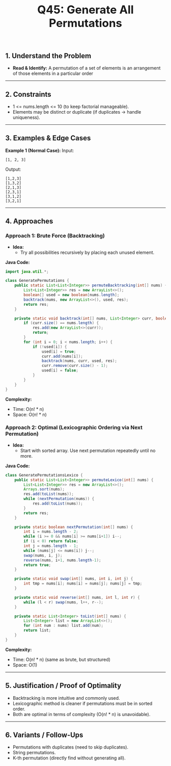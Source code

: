 <!-- #region 45-Generate All Permutations -->

<br>
<h1 style="text-align:center; font-size:2.5em; font-weight:bold;">Q45: Generate All Permutations</h1>
<br>

## 1. Understand the Problem
- **Read & Identify:** A permutation of a set of elements is an arrangement of those elements in a particular order

---

## 2. Constraints

- 1 <= nums.length <= 10 (to keep factorial manageable).
- Elements may be distinct or duplicate (if duplicates → handle uniqueness).


---

## 3. Examples & Edge Cases

**Example 1 (Normal Case):**
Input:
```text
[1, 2, 3]
```
Output:
```text
[1,2,3]  
[1,3,2]  
[2,1,3]  
[2,3,1]  
[3,1,2]  
[3,2,1]
```


---

## 4. Approaches

### Approach 1: Brute Force (Backtracking)

- **Idea:**
  - Try all possibilities recursively by placing each unused element.

**Java Code:**
```java
import java.util.*;

class GeneratePermutations {
    public static List<List<Integer>> permuteBacktracking(int[] nums) {
        List<List<Integer>> res = new ArrayList<>();
        boolean[] used = new boolean[nums.length];
        backtrack(nums, new ArrayList<>(), used, res);
        return res;
    }

    private static void backtrack(int[] nums, List<Integer> curr, boolean[] used, List<List<Integer>> res) {
        if (curr.size() == nums.length) {
            res.add(new ArrayList<>(curr));
            return;
        }
        for (int i = 0; i < nums.length; i++) {
            if (!used[i]) {
                used[i] = true;
                curr.add(nums[i]);
                backtrack(nums, curr, used, res);
                curr.remove(curr.size() - 1);
                used[i] = false;
            }
        }
    }
}
```

**Complexity:**
- Time: O(n! * n)
- Space: O(n! * n)

### Approach 2: Optimal (Lexicographic Ordering via Next Permutation)

- **Idea:**
  - Start with sorted array. Use next permutation repeatedly until no more.

**Java Code:**
```java
class GeneratePermutationsLexico {
    public static List<List<Integer>> permuteLexico(int[] nums) {
        List<List<Integer>> res = new ArrayList<>();
        Arrays.sort(nums); 
        res.add(toList(nums));
        while (nextPermutation(nums)) {
            res.add(toList(nums));
        }
        return res;
    }

    private static boolean nextPermutation(int[] nums) {
        int i = nums.length - 2;
        while (i >= 0 && nums[i] >= nums[i+1]) i--;
        if (i < 0) return false;
        int j = nums.length - 1;
        while (nums[j] <= nums[i]) j--;
        swap(nums, i, j);
        reverse(nums, i+1, nums.length-1);
        return true;
    }

    private static void swap(int[] nums, int i, int j) {
        int tmp = nums[i]; nums[i] = nums[j]; nums[j] = tmp;
    }

    private static void reverse(int[] nums, int l, int r) {
        while (l < r) swap(nums, l++, r--);
    }

    private static List<Integer> toList(int[] nums) {
        List<Integer> list = new ArrayList<>();
        for (int num : nums) list.add(num);
        return list;
    }
}
```

**Complexity:**
- Time: O(n! * n) (same as brute, but structured)
- Space: O(1)


---

## 5. Justification / Proof of Optimality

- Backtracking is more intuitive and commonly used.
- Lexicographic method is cleaner if permutations must be in sorted order.
- Both are optimal in terms of complexity (O(n! * n) is unavoidable).

---

## 6. Variants / Follow-Ups

- Permutations with duplicates (need to skip duplicates).
- String permutations.
- K-th permutation (directly find without generating all).

<!-- #endregion -->

